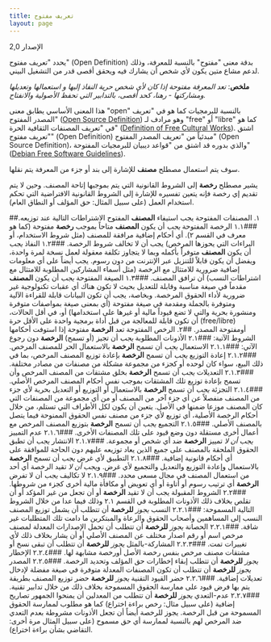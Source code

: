 ```yaml
---
title: تعريف مفتوح
layout: page
---
```

الإصدار 2,0

يحدد "تعريف مفتوح" (Open Definition) بدقة معنى "مفتوح" بالنسبة للمعرفة، وذلك لدعم مشاع متين يكون لأي شخص أن يشارك فيه ويحقق أقصى قدر من التشغيل البيني.

**ملخص**: *تعد المعرفة مفتوحة إذا كان لأي شخص حرية النفاذ إليها و استعمالها وتعديلها ومشاركتها - رهنا، كحد أقصى، بالتدابير التي تحفظ الأصولية  والانفتاح.*

هذا المعنى الأساسي يطابق معنى "open" بالنسبة للبرمجيات كما هو في "تعريف المصدر المفتوح" ([Open Source Definition](http://www.opensource.org/docs/osd))  وهو مرادف لـ "free" أو "libre" كما هو في "تعريف المصنفات الثقافية الحرة" ([Definition of Free Cultural Works](http://freedomdefined.org/)). اشتق "تعريف مفتوح" (Open Definition) مبدئياً من "تعريف المصدر المفتوح" (Open Source Definition)، والذي بدوره قد اشتق من "قواعد ديبيان للبرمجيات المفتوحة" ([Debian Free Software Guidelines](http://www.debian.org/social_contract)).

سوف يتم استعمال مصطلح **مصنف** للإشارة إلى بند أو جزء من المعرفة يتم نقلها.

يشير مصطلح **رخصة** إلى الشروط القانونية التي يتم بموجبها إتاحة المصنف. وحين لا يتم تقديم إي رخصة فإنه يتعين تفسيره للإشارة إلى الشروط القانونية الافتراضية التي تحكم استخدام العمل (على سبيل المثال: حق المؤلف أو النطاق العام).

##١. المصنفات المفتوحة
يجب استيفاء **المصنف** المفتوح الاشتراطات التالية عند توزيعه.
###١.١ الرخصة المفتوحة
*يجب* أن يكون **المصنف** متاحاً بموجب **رخصة** مفتوحة (كما هو معرف في القسم ٢). أي أحكام إضافية مرافقة للمصنف (مثل شروط الاستخدام، أو البراءات التي يحوزها المرخص) يجب أن لا تخالف شروط الرخصة.
###١.٢ النفاذ
*يجب* أن يكون **المصنف** متوفراً بأكمله وبما لا يتجاوز تكلفة معقولة لعمل نسخة لمرة واحدة، ويفضل أن يكون قابلاً للتنزيل عبر الإنترنت من دون رسوم.  يجب أيضاً على أي معلومات إضافية ضرورية للامتثال مع الرخصة (مثل أسماء المشاركين المطلوبة للامتثال مع اشتراطات النسب) أن ترافق المصنف.
###١.٣ الصيغة المفتوحة
*يجب* أن يكون **المصنف** مقدماً في صيغة مناسبة وقابلة للتعديل بحيث لا تكون هناك أي عقبات تكنولوجية غير ضرورية لأداء الحقوق المرخصة. وبخاصة، يجب أن تكون البيانات قابلة للقراءة الآلية ومتوفرة بالجملة ومقدمة في صيغة مفتوحة (أي بمعنى صيغة بمواصفات متوفرة ومنشورة بحرية والتي لا تضع قيوداً مالية أو غيرها على استخدامها) أو، في أقل الحالات، أن تكون قابلة للمعالجة من قبل أداة برمجية واحدة على الأقل حرة (free/libre) أومفتوحة المصدر.
##٢. الرخص المفتوحة
تعد **الرخصة** مفتوحة إذا استوفت أحكامها الشروط الآتية:
###٢.١ الأذونات المطلوبة
*يجب* أن تجيز (أو تسمح) **الرخصة** دون رجوع الآتي:
###٢.١.١ الاستعمال
*يجب* أن تسمح **الرخصة** بالاستعمال الحر للمصنف المرخص.
###٢.١.٢ إعادة التوزيع
*يجب* أن تسمح **الرخصة** بإعادة توزيع المصنف المرخص، بما في ذلك البيع، سواء كان لوحده أو كجزء من مجموعة مشكلة من مصنفات من مصادر مختلفة. 
###٢.١.٣ التعديلات
*يجب* أن تسمح **الرخصة** بخلق مشتقات من المصنف المرخص وأن تسمح بإعادة توزيع تلك المشتقات بموجب نفس أحكام المصنف المرخص الأصلي.
###٢.١.٤ التجزئة
*يجب* أن تسمح **الرخصة** بالاستعمال أو التوزيع أو التعديل بحرية لأي جزء من المصنف منفصلاً عن أي جزء آخر من المصنف أو من أي مجموعة من المصنفات التي كان المصنف موزعا ضمنها في الأصل. يتعين أن يكون لكل الأطراف التي تستلم، من خلال أحكام الرخصة الأصلية، أي توزيع لأي جزء من مصنف نفس الحقوق الممنوحة فيما يتصل بالمصنف الأصلي.
###٢.١.٥ التجميع
*يجب* أن تسمح **الرخصة** بتوزيع المصنف المرخص مع أعمال أخرى مستقلة دون وضع قيود على تلك المصنفات الأخرى.
###٢.١.٦ عدم التمييز
*يجب أن لا* تمييز **الرخصة** ضد أي شخص أو مجموعة.
###٢.١.٧ الانتشار
*يجب* أن تطبق الحقوق الملحقة بالمصنف على جميع الذين يعاد توزيعه عليهم دون الحاجة للموافقة على أي أحكام قانونية إضافية.
###٢.١.٨ التطبيق لأي غرض
*يجب* أن تسمح **الرخصة** بالاستعمال وإعادة التوزيع والتعديل والتجميع لأي غرض. و*يجب أن لا* تقيد الرخصة أي أحد من استعمال المصنف في مجال مسعى محدد.
###٢.١.٩ لا تكاليف
*يجب* أن لا تفرض **الرخصة** أي ترتيب رسوم أو أتاوة أو أي تعويض أو مكافأة مالية أخرى كجزء من شروطها.
###٢.٢ الشروط المقبولة
يجب أن لا تقيد **الرخصة**  أو أن تجعل من غير المؤكد أو أن تقلص بخلاف ذلك الأذونات المطلوبة في القسم ٢.١ وذلك فيما عدا من خلال الشروط التالية المسموحة:
###٢.٢.١ النسب
*يجوز* **للرخصة** أن تتطلب أن يشمل توزيع المصنف النسب إلى المساهمين وأصحاب الحقوق والرعاة والمبتكرين ما دامت تلك المتطلبات غير شاقة. 
###٢.٢.١ الحصانة
*يجوز* **للرخصة** أن تتطلب أن تحمل الإصدارات المعدلة لمصنف مرخص اسم أو رقم اصدار مختلف عن المصنف الأصلي أو أن يشار بخلاف ذلك لأي تغييرات تمت.
###٢.٢.٣ المشاركة-بالمثل
*يجوز* **للرخصة** أن تتطلب أن تبقى نسخ أو مشتقات مصنف مرخص بنفس رخصة الأصل أورخصة مشابهة لها.
###٢.٢.٤ الإخطار
*يجوز* **للرخصة** أن تتطلب إبقاء إخطارات حق المؤلف وتحديد الرخصة.
###٢.٢.٥ المصدر
*يجوز* **للرخصة** أن تتطلب أن تكون المصنفات المعدلة متوفرة في صيغة مفضلة لإدخال تعديلات إضافية.
###٢.٢.٦ حضر القيود التقنية
*يجوز* **للرخصة** حضر توزيع المصنف بطريقة يتم بها فرض قيود على ممارسة الحقوق المسموحة بخلاف ذلك من خلال تدابير تقنية.
###٢.٢.٧ عدم-التعدي
*يجوز* **للرخصة** أن تتطلب من المعدلين أن يمنحوا الجمهور تصاريح إضافية (على سبيل مثال: رخص براءة اختراع) كما هو مطلوب لممارسة الحقوق المسموحة من قبل الرخصة. يجوز للرخصة أيضاً أن تجعل الأذونات مشروطة بعدم التعدي ضد المرخص لهم بالنسبة لممارسة أي حق مسموح (على سبيل المثال مرة أخرى: التقاضي بشأن براءة اختراع).
